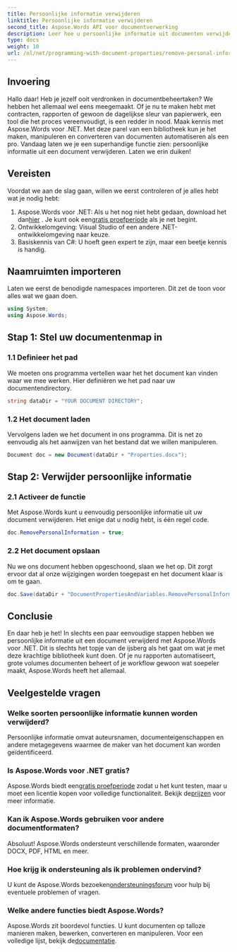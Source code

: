 ```yaml
---
title: Persoonlijke informatie verwijderen
linktitle: Persoonlijke informatie verwijderen
second_title: Aspose.Words API voor documentverwerking
description: Leer hoe u persoonlijke informatie uit documenten verwijdert met Aspose.Words voor .NET met deze stapsgewijze handleiding. Vereenvoudig documentbeheer.
type: docs
weight: 10
url: /nl/net/programming-with-document-properties/remove-personal-information/
---
```

## Invoering

Hallo daar! Heb je jezelf ooit verdronken in documentbeheertaken? We hebben het allemaal wel eens meegemaakt. Of je nu te maken hebt met contracten, rapporten of gewoon de dagelijkse sleur van papierwerk, een tool die het proces vereenvoudigt, is een redder in nood. Maak kennis met Aspose.Words voor .NET. Met deze parel van een bibliotheek kun je het maken, manipuleren en converteren van documenten automatiseren als een pro. Vandaag laten we je een superhandige functie zien: persoonlijke informatie uit een document verwijderen. Laten we erin duiken!

## Vereisten

Voordat we aan de slag gaan, willen we eerst controleren of je alles hebt wat je nodig hebt:

1.  Aspose.Words voor .NET: Als u het nog niet hebt gedaan, download het dan[hier](https://releases.aspose.com/words/net/) . Je kunt ook een[gratis proefperiode](https://releases.aspose.com/) als je net begint.
2. Ontwikkelomgeving: Visual Studio of een andere .NET-ontwikkelomgeving naar keuze.
3. Basiskennis van C#: U hoeft geen expert te zijn, maar een beetje kennis is handig.

## Naamruimten importeren

Laten we eerst de benodigde namespaces importeren. Dit zet de toon voor alles wat we gaan doen.

```csharp
using System;
using Aspose.Words;
```

## Stap 1: Stel uw documentenmap in

### 1.1 Definieer het pad

We moeten ons programma vertellen waar het het document kan vinden waar we mee werken. Hier definiëren we het pad naar uw documentendirectory.

```csharp
string dataDir = "YOUR DOCUMENT DIRECTORY";
```

### 1.2 Het document laden

Vervolgens laden we het document in ons programma. Dit is net zo eenvoudig als het aanwijzen van het bestand dat we willen manipuleren.

```csharp
Document doc = new Document(dataDir + "Properties.docx");
```

## Stap 2: Verwijder persoonlijke informatie

### 2.1 Activeer de functie

Met Aspose.Words kunt u eenvoudig persoonlijke informatie uit uw document verwijderen. Het enige dat u nodig hebt, is één regel code.

```csharp
doc.RemovePersonalInformation = true;
```

### 2.2 Het document opslaan

Nu we ons document hebben opgeschoond, slaan we het op. Dit zorgt ervoor dat al onze wijzigingen worden toegepast en het document klaar is om te gaan.

```csharp
doc.Save(dataDir + "DocumentPropertiesAndVariables.RemovePersonalInformation.docx");
```

## Conclusie

En daar heb je het! In slechts een paar eenvoudige stappen hebben we persoonlijke informatie uit een document verwijderd met Aspose.Words voor .NET. Dit is slechts het topje van de ijsberg als het gaat om wat je met deze krachtige bibliotheek kunt doen. Of je nu rapporten automatiseert, grote volumes documenten beheert of je workflow gewoon wat soepeler maakt, Aspose.Words heeft het allemaal.

## Veelgestelde vragen

### Welke soorten persoonlijke informatie kunnen worden verwijderd?

Persoonlijke informatie omvat auteursnamen, documenteigenschappen en andere metagegevens waarmee de maker van het document kan worden geïdentificeerd.

### Is Aspose.Words voor .NET gratis?

 Aspose.Words biedt een[gratis proefperiode](https://releases.aspose.com/) zodat u het kunt testen, maar u moet een licentie kopen voor volledige functionaliteit. Bekijk de[prijzen](https://purchase.aspose.com/buy) voor meer informatie.

### Kan ik Aspose.Words gebruiken voor andere documentformaten?

Absoluut! Aspose.Words ondersteunt verschillende formaten, waaronder DOCX, PDF, HTML en meer. 

### Hoe krijg ik ondersteuning als ik problemen ondervind?

 U kunt de Aspose.Words bezoeken[ondersteuningsforum](https://forum.aspose.com/c/words/8) voor hulp bij eventuele problemen of vragen.

### Welke andere functies biedt Aspose.Words?

Aspose.Words zit boordevol functies. U kunt documenten op talloze manieren maken, bewerken, converteren en manipuleren. Voor een volledige lijst, bekijk de[documentatie](https://reference.aspose.com/words/net/).